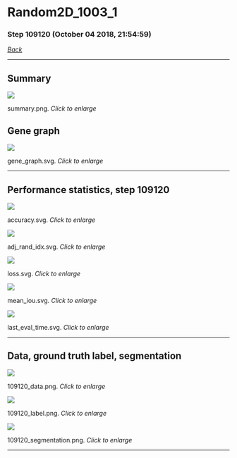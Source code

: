 # Random2D_1003_1

### Step 109120 (October 04 2018, 21:54:59)

[_Back_](..)

---

## Summary

<div class="images"><a href="media/summary.png"><img  src="media/summary.png" align="center"></a><p>summary.png. <i>Click to enlarge</i></p></div>

## Gene graph

<div class="images"><a href="media/gene_graph.svg"><img  src="media/gene_graph.svg" align="center"></a><p>gene_graph.svg. <i>Click to enlarge</i></p></div>

---

## Performance statistics, step 109120

<div class="images"><a href="media/accuracy.svg"><img class="mini" src="media/accuracy.svg" align="center"></a><p>accuracy.svg. <i>Click to enlarge</i></p></div>
<div class="images"><a href="media/adj_rand_idx.svg"><img class="mini" src="media/adj_rand_idx.svg" align="center"></a><p>adj_rand_idx.svg. <i>Click to enlarge</i></p></div>
<div class="images"><a href="media/loss.svg"><img class="mini" src="media/loss.svg" align="center"></a><p>loss.svg. <i>Click to enlarge</i></p></div>
<div class="images"><a href="media/mean_iou.svg"><img class="mini" src="media/mean_iou.svg" align="center"></a><p>mean_iou.svg. <i>Click to enlarge</i></p></div>
<div class="images"><a href="media/last_eval_time.svg"><img class="mini" src="media/last_eval_time.svg" align="center"></a><p>last_eval_time.svg. <i>Click to enlarge</i></p></div>

---

## Data, ground truth label, segmentation

<div class="images"><a href="media/109120_data.png"><img class="mini" src="media/109120_data.png" align="center"></a><p>109120_data.png. <i>Click to enlarge</i></p></div>
<div class="images"><a href="media/109120_label.png"><img class="mini" src="media/109120_label.png" align="center"></a><p>109120_label.png. <i>Click to enlarge</i></p></div>
<div class="images"><a href="media/109120_segmentation.png"><img class="mini" src="media/109120_segmentation.png" align="center"></a><p>109120_segmentation.png. <i>Click to enlarge</i></p></div>

---


